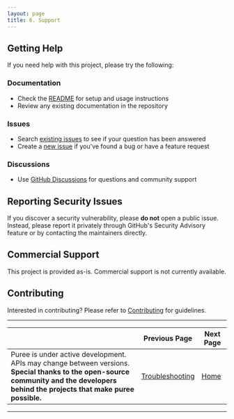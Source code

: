 ```yaml
---
layout: page
title: 6. Support
---
```


## Getting Help

If you need help with this project, please try the following:

### Documentation

- Check the [README](README.md) for setup and usage instructions
- Review any existing documentation in the repository

### Issues

- Search [existing issues](../../issues) to see if your question has been answered
- Create a [new issue](../../issues/new) if you've found a bug or have a feature request

### Discussions

- Use [GitHub Discussions](../../discussions) for questions and community support

## Reporting Security Issues

If you discover a security vulnerability, please **do not** open a public issue. Instead, please report it privately through GitHub's Security Advisory feature or by contacting the maintainers directly.

## Commercial Support

This project is provided as-is. Commercial support is not currently available.

## Contributing

Interested in contributing? Please refer to [Contributing](CONTRIBUTING.md) for guidelines.

---

|  | Previous Page | Next Page |
|----------|----------|------|
| Puree is under active development. APIs may change between versions. **Special thanks to the open-source community and the developers behind the projects that make puree possible.** | [Troubleshooting](TROUBLESHOOTING.md) | [Home](index.md) |

---